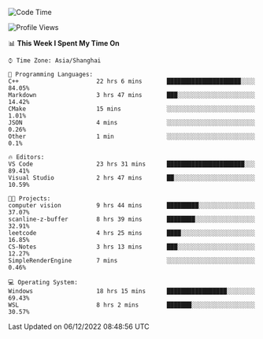 <!--START_SECTION:waka-->
![Code Time](http://img.shields.io/badge/Code%20Time-420%20hrs%2045%20mins-blue)

![Profile Views](http://img.shields.io/badge/Profile%20Views-3-blue)

📊 **This Week I Spent My Time On** 

```text
⌚︎ Time Zone: Asia/Shanghai

💬 Programming Languages: 
C++                      22 hrs 6 mins       █████████████████████░░░░   84.05% 
Markdown                 3 hrs 47 mins       ███░░░░░░░░░░░░░░░░░░░░░░   14.42% 
CMake                    15 mins             ░░░░░░░░░░░░░░░░░░░░░░░░░   1.01% 
JSON                     4 mins              ░░░░░░░░░░░░░░░░░░░░░░░░░   0.26% 
Other                    1 min               ░░░░░░░░░░░░░░░░░░░░░░░░░   0.1%

🔥 Editors: 
VS Code                  23 hrs 31 mins      ██████████████████████░░░   89.41% 
Visual Studio            2 hrs 47 mins       ██░░░░░░░░░░░░░░░░░░░░░░░   10.59%

🐱‍💻 Projects: 
computer vision          9 hrs 44 mins       █████████░░░░░░░░░░░░░░░░   37.07% 
scanline-z-buffer        8 hrs 39 mins       ████████░░░░░░░░░░░░░░░░░   32.91% 
leetcode                 4 hrs 25 mins       ████░░░░░░░░░░░░░░░░░░░░░   16.85% 
CS-Notes                 3 hrs 13 mins       ███░░░░░░░░░░░░░░░░░░░░░░   12.27% 
SimpleRenderEngine       7 mins              ░░░░░░░░░░░░░░░░░░░░░░░░░   0.46%

💻 Operating System: 
Windows                  18 hrs 15 mins      █████████████████░░░░░░░░   69.43% 
WSL                      8 hrs 2 mins        ███████░░░░░░░░░░░░░░░░░░   30.57%

```


 Last Updated on 06/12/2022 08:48:56 UTC
<!--END_SECTION:waka-->